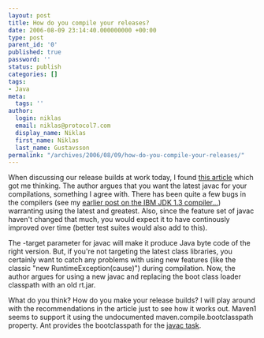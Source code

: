 ```yaml
---
layout: post
title: How do you compile your releases?
date: 2006-08-09 23:14:40.000000000 +00:00
type: post
parent_id: '0'
published: true
password: ''
status: publish
categories: []
tags:
- Java
meta:
  tags: ''
author:
  login: niklas
  email: niklas@protocol7.com
  display_name: Niklas
  first_name: Niklas
  last_name: Gustavsson
permalink: "/archives/2006/08/09/how-do-you-compile-your-releases/"
---
```

When discussing our release builds at work today, I found [this article](http://www.javaworld.com/javaqa/2003-05/02-qa-0523-version-p3.html) which got me thinking. The author argues that you want the latest javac for your compilations, something I agree with. There has been quite a few bugs in the compilers (see my [earlier post on the IBM JDK 1.3 compiler...](http://www.protocol7.com/archives/2006/08/01/ibm-jdk-wonders/)) warranting using the latest and greatest. Also, since the feature set of javac haven't changed that much, you would expect it to have continously improved over time (better test suites would also add to this).

The -target parameter for javac will make it produce Java byte code of the right version. But, if you're not targeting the latest class libraries, you certainly want to catch any problems with using new features (like the classic "new RuntimeException(cause)") during compilation. Now, the author argues for using a new javac and replacing the boot class loader classpath with an old rt.jar.

What do you think? How do you make your release builds? I will play around with the recommendations in the article just to see how it works out. Maven1 seems to support it using the undocumented maven.compile.bootclasspath property. Ant provides the bootclasspath for the [javac task](http://ant.apache.org/manual/CoreTasks/javac.html).

